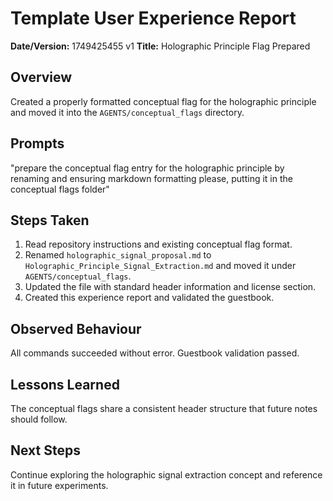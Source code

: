 # Template User Experience Report

**Date/Version:** 1749425455 v1
**Title:** Holographic Principle Flag Prepared

## Overview
Created a properly formatted conceptual flag for the holographic principle and moved it into the `AGENTS/conceptual_flags` directory.

## Prompts
"prepare the conceptual flag entry for the holographic principle by renaming and ensuring markdown formatting please, putting it in the conceptual flags folder"

## Steps Taken
1. Read repository instructions and existing conceptual flag format.
2. Renamed `holographic_signal_proposal.md` to `Holographic_Principle_Signal_Extraction.md` and moved it under `AGENTS/conceptual_flags`.
3. Updated the file with standard header information and license section.
4. Created this experience report and validated the guestbook.

## Observed Behaviour
All commands succeeded without error. Guestbook validation passed.

## Lessons Learned
The conceptual flags share a consistent header structure that future notes should follow.

## Next Steps
Continue exploring the holographic signal extraction concept and reference it in future experiments.

